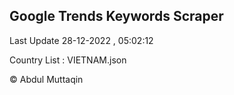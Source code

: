 

## Google Trends Keywords Scraper 
 
Last Update 28-12-2022 , 05:02:12

Country List :
VIETNAM.json



© Abdul Muttaqin 
